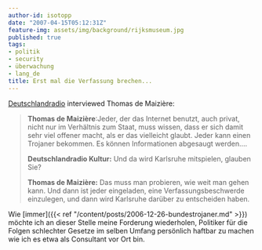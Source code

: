```yaml
---
author-id: isotopp
date: "2007-04-15T05:12:31Z"
feature-img: assets/img/background/rijksmuseum.jpg
published: true
tags:
- politik
- security
- überwachung
- lang_de
title: Erst mal die Verfassung brechen...
---
```

[Deutschlandradio](http://www.dradio.de/dkultur/sendungen/tacheles/614853/)
interviewed Thomas de Maizière:

> **Thomas de Maizière**:Jeder, der das Internet benutzt, auch privat, nicht
> nur im Verhältnis zum Staat, muss wissen, dass er sich damit sehr viel
> offener macht, als er das vielleicht glaubt. Jeder kann einen Trojaner
> bekommen. Es können Informationen abgesaugt werden....
>
> **Deutschlandradio Kultur:** Und da wird Karlsruhe mitspielen, glauben Sie?
>
> **Thomas de Maizière:** Das muss man probieren, wie weit man gehen kann.
> Und dann ist jeder eingeladen, eine Verfassungsbeschwerde einzulegen, und
> dann wird Karlsruhe darüber zu entscheiden haben.

Wie 
[immer]({{< ref "/content/posts/2006-12-26-bundestrojaner.md" >}})
möchte ich an dieser Stelle meine Forderung wiederholen, Politiker für die
Folgen schlechter Gesetze im selben Umfang persönlich haftbar zu machen wie
ich es etwa als Consultant vor Ort bin.
 
